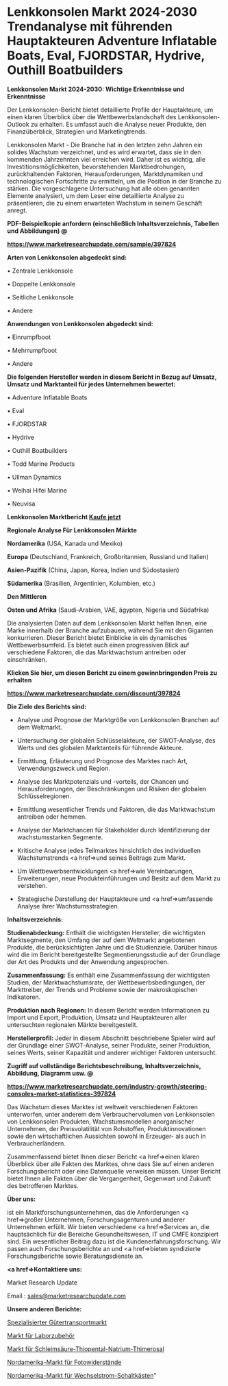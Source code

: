 # Lenkkonsolen Markt 2024-2030 Trendanalyse mit führenden Hauptakteuren Adventure Inflatable Boats, Eval, FJORDSTAR, Hydrive, Outhill Boatbuilders

<strong>Lenkkonsolen Markt 2024-2030: Wichtige Erkenntnisse und Erkenntnisse</strong>

Der Lenkkonsolen-Bericht bietet detaillierte Profile der Hauptakteure, um einen klaren Überblick über die Wettbewerbslandschaft des Lenkkonsolen-Outlook zu erhalten. Es umfasst auch die Analyse neuer Produkte, den Finanzüberblick, Strategien und Marketingtrends.

Lenkkonsolen Markt - Die Branche hat in den letzten zehn Jahren ein solides Wachstum verzeichnet, und es wird erwartet, dass sie in den kommenden Jahrzehnten viel erreichen wird. Daher ist es wichtig, alle Investitionsmöglichkeiten, bevorstehenden Marktbedrohungen, zurückhaltenden Faktoren, Herausforderungen, Marktdynamiken und technologischen Fortschritte zu ermitteln, um die Position in der Branche zu stärken. Die vorgeschlagene Untersuchung hat alle oben genannten Elemente analysiert, um dem Leser eine detaillierte Analyse zu präsentieren, die zu einem erwarteten Wachstum in seinem Geschäft anregt.



<strong><b>PDF-Beispielkopie anfordern (einschließlich Inhaltsverzeichnis, Tabellen und Abbildungen) @ </b></strong>

<strong><a href=https://www.marketresearchupdate.com/sample/397824>

<strong>https://www.marketresearchupdate.com/sample/397824</u></a></strong></strong>



<strong>Arten von Lenkkonsolen abgedeckt sind:</strong>

• Zentrale Lenkkonsole

• Doppelte Lenkkonsole

• Seitliche Lenkkonsole

• Andere



<strong>Anwendungen von Lenkkonsolen abgedeckt sind:</strong>

• Einrumpfboot

• Mehrrumpfboot

• Andere



<strong>Die folgenden Hersteller werden in diesem Bericht in Bezug auf Umsatz, Umsatz und Marktanteil für jedes Unternehmen bewertet:</strong>

• Adventure Inflatable Boats

• Eval

• FJORDSTAR

• Hydrive

• Outhill Boatbuilders

• Todd Marine Products

• Ullman Dynamics

• Weihai Hifei Marine

• Neuvisa



<strong>Lenkkonsolen Marktbericht <a href=https://www.marketresearchupdate.com/buynow/397824>Kaufe jetzt</a></strong>



<strong>Regionale Analyse Für Lenkkonsolen Märkte</strong>



<strong>Nordamerika</strong> (USA, Kanada und Mexiko)



<strong>Europa</strong> (Deutschland, Frankreich, Großbritannien, Russland und Italien)



<strong>Asien-Pazifik</strong> (China, Japan, Korea, Indien und Südostasien)



<strong>Südamerika</strong> (Brasilien, Argentinien, Kolumbien, etc.)



<strong>Den Mittleren</strong> 

<strong>Osten und Afrika</strong> (Saudi-Arabien, VAE, ägypten, Nigeria und Südafrika)

Die analysierten Daten auf dem Lenkkonsolen Markt helfen Ihnen, eine Marke innerhalb der Branche aufzubauen, während Sie mit den Giganten konkurrieren. Dieser Bericht bietet Einblicke in ein dynamisches Wettbewerbsumfeld. Es bietet auch einen progressiven Blick auf verschiedene Faktoren, die das Marktwachstum antreiben oder einschränken.



<strong>Klicken Sie hier, um diesen Bericht zu einem gewinnbringenden Preis zu erhalten
</strong>

<strong><a href=https://www.marketresearchupdate.com/discount/397824>https://www.marketresearchupdate.com/discount/397824</b></u></strong></a>



<strong>Die Ziele des Berichts sind:</strong>

- Analyse und Prognose der Marktgröße von Lenkkonsolen Branchen auf dem Weltmarkt.

- Untersuchung der globalen Schlüsselakteure, der SWOT-Analyse, des Werts und des globalen Marktanteils für führende Akteure.

- Ermittlung, Erläuterung und Prognose des Marktes nach Art, Verwendungszweck und Region.

- Analyse des Marktpotenzials und -vorteils, der Chancen und Herausforderungen, der Beschränkungen und Risiken der globalen Schlüsselregionen.

- Ermittlung wesentlicher Trends und Faktoren, die das Marktwachstum antreiben oder hemmen.

- Analyse der Marktchancen für Stakeholder durch Identifizierung der wachstumsstarken Segmente.

- Kritische Analyse jedes Teilmarktes hinsichtlich des individuellen Wachstumstrends <a href=>und</a> seines Beitrags zum Markt.

- Um Wettbewerbsentwicklungen <a href=>wie</a> Vereinbarungen, Erweiterungen, neue Produkteinführungen und Besitz auf dem Markt zu verstehen.

- Strategische Darstellung der Hauptakteure und <a href=>umfas</a>sende Analyse ihrer Wachstumsstrategien.



<strong>Inhaltsverzeichnis:</strong>



<strong>Studienabdeckung:</strong> Enthält die wichtigsten Hersteller, die wichtigsten Marktsegmente, den Umfang der auf dem Weltmarkt angebotenen Produkte, die berücksichtigten Jahre und die Studienziele. Darüber hinaus wird die im Bericht bereitgestellte Segmentierungsstudie auf der Grundlage der Art des Produkts und der Anwendung angesprochen.



<strong>Zusammenfassung:</strong> Es enthält eine Zusammenfassung der wichtigsten Studien, der Marktwachstumsrate, der Wettbewerbsbedingungen, der Markttreiber, der Trends und Probleme sowie der makroskopischen Indikatoren.



<strong>Produktion nach Regionen:</strong> In diesem Bericht werden Informationen zu Import und Export, Produktion, Umsatz und Hauptakteuren aller untersuchten regionalen Märkte bereitgestellt.



<strong>Herstellerprofil:</strong> Jeder in diesem Abschnitt beschriebene Spieler wird auf der Grundlage einer SWOT-Analyse, seiner Produkte, seiner Produktion, seines Werts, seiner Kapazität und anderer wichtiger Faktoren untersucht.



<strong><b>Zugriff auf vollständige Berichtsbeschreibung, Inhaltsverzeichnis, Abbildung, Diagramm usw. @ </b></strong>

<strong><a href=https://www.marketresearchupdate.com/industry-growth/steering-consoles-market-statistices-397824>https://www.marketresearchupdate.com/industry-growth/steering-consoles-market-statistices-397824</a></strong>

Das Wachstum dieses Marktes ist weltweit verschiedenen Faktoren unterworfen, unter anderem dem Verbrauchervolumen von Lenkkonsolen von Lenkkonsolen Produkten, Wachstumsmodellen anorganischer Unternehmen, der Preisvolatilität von Rohstoffen, Produktinnovationen sowie den wirtschaftlichen Aussichten sowohl in Erzeuger- als auch in Verbraucherländern.

Zusammenfassend bietet Ihnen dieser Bericht <a href=>einen</a> klaren Überblick über alle Fakten des Marktes, ohne dass Sie auf einen anderen Forschungsbericht oder eine Datenquelle verweisen müssen. Unser Bericht bietet Ihnen alle Fakten über die Vergangenheit, Gegenwart und Zukunft des betroffenen Marktes.



<strong>Über uns:</strong>

 ist ein Marktforschungsunternehmen, das die Anforderungen <a href=>großer</a> Unternehmen, Forschungsagenturen und anderer Unternehmen erfüllt. Wir bieten verschiedene <a href=>Services</a> an, die hauptsächlich für die Bereiche Gesundheitswesen, IT und CMFE konzipiert sind. Ein wesentlicher Beitrag dazu ist die Kundenerfahrungsforschung. Wir passen auch Forschungsberichte an und <a href=>bieten</a> syndizierte Forschungsberichte sowie Beratungsdienste an.



<strong><a href=>Kontaktiere uns:</a></strong>

Market Research Update

Email : sales@marketresearchupdate.com



<strong>Unsere anderen Berichte:</strong>

<a href=https://www.linkedin.com/pulse/specialized-freight-trucking-market-size-growth>Spezialisierter Gütertransportmarkt</a>

<a href=https://www.linkedin.com/pulse/lab-accessories-market-sizing-up-anticipating>Markt für Laborzubehör</a>

<a href=https://www.linkedin.com/pulse/mucic-acid-thiopental-sodium-thimerosal-market>Markt für Schleimsäure-Thiopental-Natrium-Thimerosal</a>

<a href=https://www.linkedin.com/pulse/north-america-photoresistor-market-size-share>Nordamerika-Markt für Fotowiderstände</a>

<a href=https://www.linkedin.com/pulse/north-america-ac-switch-box-market-growing-rapidly-latest>Nordamerika-Markt für Wechselstrom-Schaltkästen</a>"
